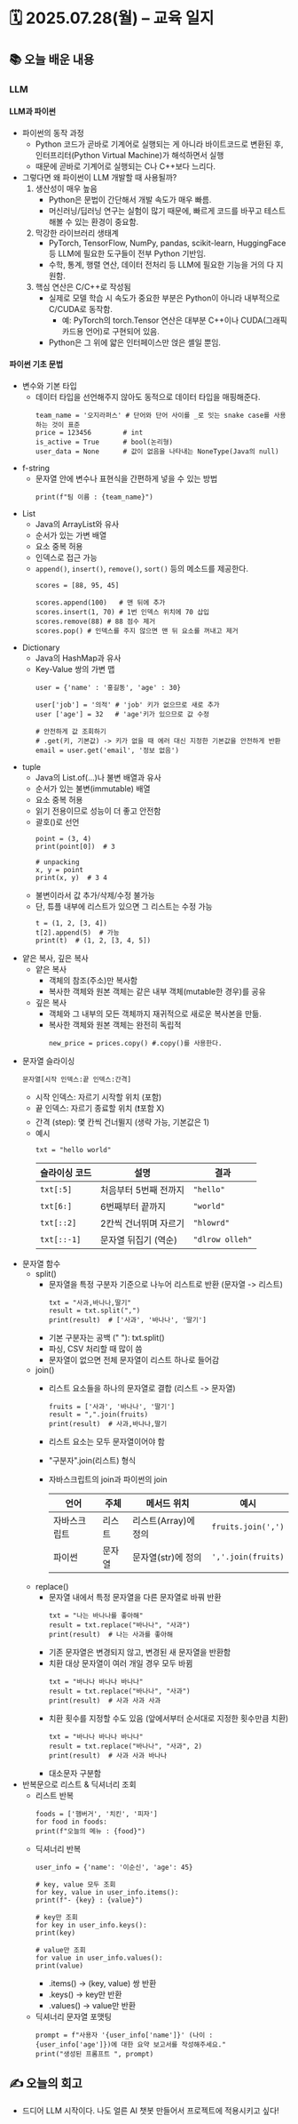 # 🗓️ 2025.07.28(월) – 교육 일지

## 📚 오늘 배운 내용
### LLM
#### LLM과 파이썬
- 파이썬의 동작 과정
  - Python 코드가 곧바로 기계어로 실행되는 게 아니라 바이트코드로 변환된 후, 인터프리터(Python Virtual Machine)가 해석하면서 실행
  - 때문에 곧바로 기계어로 실행되는 C나 C++보다 느리다.
- 그렇다면 왜 파이썬이 LLM 개발할 때 사용될까?
  1. 생산성이 매우 높음 
     - Python은 문법이 간단해서 개발 속도가 매우 빠름. 
     - 머신러닝/딥러닝 연구는 실험이 많기 때문에, 빠르게 코드를 바꾸고 테스트해볼 수 있는 환경이 중요함.
  2. 막강한 라이브러리 생태계 
     - PyTorch, TensorFlow, NumPy, pandas, scikit-learn, HuggingFace 등 LLM에 필요한 도구들이 전부 Python 기반임. 
     - 수학, 통계, 행렬 연산, 데이터 전처리 등 LLM에 필요한 기능을 거의 다 지원함.
  3. 핵심 연산은 C/C++로 작성됨 
     - 실제로 모델 학습 시 속도가 중요한 부분은 Python이 아니라 내부적으로 C/CUDA로 동작함. 
       - 예: PyTorch의 torch.Tensor 연산은 대부분 C++이나 CUDA(그래픽카드용 언어)로 구현되어 있음. 
     - Python은 그 위에 얇은 인터페이스만 얹은 셸일 뿐임.
  
#### 파이썬 기초 문법
- 변수와 기본 타입
  - 데이터 타입을 선언해주지 않아도 동적으로 데이터 타입을 매핑해준다.
    ```
    team_name = '오지라퍼스' # 단어와 단어 사이를 _로 잇는 snake case를 사용하는 것이 표준
    price = 123456        # int
    is_active = True      # bool(논리형)
    user_data = None      # 값이 없음을 나타내는 NoneType(Java의 null)  
    ```
- f-string
  - 문자열 안에 변수나 표현식을 간편하게 넣을 수 있는 방법
    ```
    print(f"팀 이름 : {team_name}")
    ```
- List
  - Java의 ArrayList와 유사
  - 순서가 있는 가변 배열
  - 요소 중복 허용
  - 인덱스로 접근 가능
  - `append()`, `insert()`, `remove()`, `sort()` 등의 메소드를 제공한다.
    ```
    scores = [88, 95, 45]
    
    scores.append(100)   # 맨 뒤에 추가
    scores.insert(1, 70) # 1번 인덱스 위치에 70 삽입
    scores.remove(88) # 88 점수 제거
    scores.pop() # 인덱스를 주지 않으면 맨 뒤 요소를 꺼내고 제거
    ```
- Dictionary
  - Java의 HashMap과 유사
  - Key-Value 쌍의 가변 맵
    ```
    user = {'name' : '홍길동', 'age' : 30}
    
    user['job'] = '의적' # 'job' 키가 없으므로 새로 추가
    user ['age'] = 32   # 'age'키가 있으므로 값 수정
    
    # 안전하게 값 조회하기 
    # .get(키, 기본값) -> 키가 없을 때 에러 대신 지정한 기본값을 안전하게 반환
    email = user.get('email', '정보 없음')
    ```
- tuple
  - Java의 List.of(...)나 불변 배열과 유사
  - 순서가 있는 불변(immutable) 배열
  - 요소 중복 허용
  - 읽기 전용이므로 성능이 더 좋고 안전함
  - 괄호()로 선언
    ```
    point = (3, 4)
    print(point[0])  # 3
    
    # unpacking
    x, y = point
    print(x, y)  # 3 4
    ```
  - 불변이라서 값 추가/삭제/수정 불가능
  - 단, 튜플 내부에 리스트가 있으면 그 리스트는 수정 가능
    ```
    t = (1, 2, [3, 4])
    t[2].append(5)  # 가능
    print(t)  # (1, 2, [3, 4, 5])
    ```
- 얕은 복사, 깊은 복사
  - 얕은 복사
    - 객체의 참조(주소)만 복사함
    - 복사한 객체와 원본 객체는 같은 내부 객체(mutable한 경우)를 공유
  - 깊은 복사
    - 객체와 그 내부의 모든 객체까지 재귀적으로 새로운 복사본을 만듦.
    - 복사한 객체와 원본 객체는 완전히 독립적
      ```
      new_price = prices.copy() #.copy()를 사용한다.
      ```
- 문자열 슬라이싱
  ```
  문자열[시작 인덱스:끝 인덱스:간격]
  ```
  - 시작 인덱스: 자르기 시작할 위치 (포함)
  - 끝 인덱스: 자르기 종료할 위치 (❗포함 X)
  - 간격 (step): 몇 칸씩 건너뛸지 (생략 가능, 기본값은 1)
  - 예시
    ```
    txt = "hello world"
    ```
    | 슬라이싱 코드     | 설명           | 결과              |
    | ----------- | ------------ | --------------- |
    | `txt[:5]`   | 처음부터 5번째 전까지 | `"hello"`       |
    | `txt[6:]`   | 6번째부터 끝까지    | `"world"`       |
    | `txt[::2]`  | 2칸씩 건너뛰며 자르기 | `"hlowrd"`      |
    | `txt[::-1]` | 문자열 뒤집기 (역순) | `"dlrow olleh"` |
- 문자열 함수
  - split()
    - 문자열을 특정 구분자 기준으로 나누어 리스트로 반환 (문자열 -> 리스트)
      ````
      txt = "사과,바나나,딸기"
      result = txt.split(",")
      print(result)  # ['사과', '바나나', '딸기']
      ````
    - 기본 구분자는 공백 (" "): txt.split()
    - 파싱, CSV 처리할 때 많이 씀
    - 문자열이 없으면 전체 문자열이 리스트 하나로 들어감
  - join()
    - 리스트 요소들을 하나의 문자열로 결합 (리스트 -> 문자열)
      ```
      fruits = ['사과', '바나나', '딸기']
      result = ",".join(fruits)
      print(result)  # 사과,바나나,딸기
      ```
    - 리스트 요소는 모두 문자열이어야 함
    - "구분자".join(리스트) 형식
    - 자바스크립트의 join과 파이썬의 join
    
      | 언어     | 주체  | 메서드 위치         | 예시                 |
      | ------ | --- | -------------- | ------------------ |
      | 자바스크립트 | 리스트 | 리스트(Array)에 정의 | `fruits.join(',')` |
      | 파이썬    | 문자열 | 문자열(str)에 정의   | `','.join(fruits)` |
  - replace()
    - 문자열 내에서 특정 문자열을 다른 문자열로 바꿔 반환
      ```
      txt = "나는 바나나를 좋아해"
      result = txt.replace("바나나", "사과")
      print(result)  # 나는 사과를 좋아해
      ```
    - 기존 문자열은 변경되지 않고, 변경된 새 문자열을 반환함
    - 치환 대상 문자열이 여러 개일 경우 모두 바뀜
      ````
      txt = "바나나 바나나 바나나"
      result = txt.replace("바나나", "사과")
      print(result)  # 사과 사과 사과
      ````
    - 치환 횟수를 지정할 수도 있음 (앞에서부터 순서대로 지정한 횟수만큼 치환)
      ````
      txt = "바나나 바나나 바나나"
      result = txt.replace("바나나", "사과", 2)
      print(result)  # 사과 사과 바나나
      ````
    - 대소문자 구분함
- 반복문으로 리스트 & 딕셔너리 조회
  - 리스트 반복
    ```
    foods = ['햄버거', '치킨', '피자']
    for food in foods:
    print(f"오늘의 메뉴 : {food}")
    ```
  - 딕셔너리 반복
    ```
    user_info = {'name': '이순신', 'age': 45}

    # key, value 모두 조회
    for key, value in user_info.items():
    print(f"- {key} : {value}")
    
    # key만 조회
    for key in user_info.keys():
    print(key)
    
    # value만 조회
    for value in user_info.values():
    print(value)
    ```
    - .items() → (key, value) 쌍 반환
    - .keys() → key만 반환
    - .values() → value만 반환
  - 딕셔너리 문자열 포맷팅
    ```
    prompt = f"사용자 '{user_info['name']}' (나이 : {user_info['age']})에 대한 요약 보고서를 작성해주세요."
    print("생성된 프롬프트 ", prompt)
    ```

## ✍️ 오늘의 회고
- 드디어 LLM 시작이다. 나도 얼른 AI 챗봇 만들어서 프로젝트에 적용시키고 싶다!